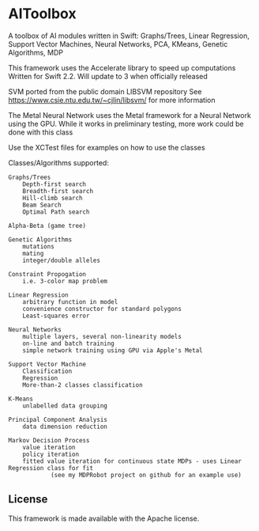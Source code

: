 # AIToolbox
A toolbox of AI modules written in Swift:  Graphs/Trees, Linear Regression, Support Vector Machines, Neural Networks, PCA, KMeans, Genetic Algorithms, MDP

This framework uses the Accelerate library to speed up computations
Written for Swift 2.2.  Will update to 3 when officially released

SVM ported from the public domain LIBSVM repository
See https://www.csie.ntu.edu.tw/~cjlin/libsvm/ for more information

The Metal Neural Network uses the Metal framework for a Neural Network using the GPU.  While it works in preliminary testing, more work could be done with this class

Use the XCTest files for examples on how to use the classes

Classes/Algorithms supported:

    Graphs/Trees
        Depth-first search
        Breadth-first search
        Hill-climb search
        Beam Search
        Optimal Path search

    Alpha-Beta (game tree)

    Genetic Algorithms
        mutations
        mating
        integer/double alleles

    Constraint Propogation
        i.e. 3-color map problem

    Linear Regression
        arbitrary function in model
        convenience constructor for standard polygons
        Least-squares error

    Neural Networks
        multiple layers, several non-linearity models
        on-line and batch training
        simple network training using GPU via Apple's Metal

    Support Vector Machine
        Classification
        Regression
        More-than-2 classes classification

    K-Means
        unlabelled data grouping

    Principal Component Analysis
        data dimension reduction

    Markov Decision Process
        value iteration
        policy iteration
        fitted value iteration for continuous state MDPs - uses Linear Regression class for fit
                (see my MDPRobot project on github for an example use)

## License

This framework is made available with the Apache license.